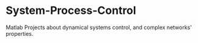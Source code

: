 # System-Process-Control
Matlab Projects about dynamical systems control, and complex networks' properties.
